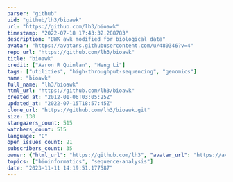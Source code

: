 ```yaml
---
parser: "github"
uid: "github/lh3/bioawk"
url: "https://github.com/lh3/bioawk"
timestamp: "2022-07-18 17:43:32.288783"
description: "BWK awk modified for biological data"
avatar: "https://avatars.githubusercontent.com/u/480346?v=4"
repo_url: "https://github.com/lh3/bioawk"
title: "bioawk"
credit: ["Aaron R Quinlan", "Heng Li"]
tags: ["utilities", "high-throughput-sequencing", "genomics"]
name: "bioawk"
full_name: "lh3/bioawk"
html_url: "https://github.com/lh3/bioawk"
created_at: "2012-01-06T03:05:25Z"
updated_at: "2022-07-15T18:57:45Z"
clone_url: "https://github.com/lh3/bioawk.git"
size: 130
stargazers_count: 515
watchers_count: 515
language: "C"
open_issues_count: 21
subscribers_count: 35
owner: {"html_url": "https://github.com/lh3", "avatar_url": "https://avatars.githubusercontent.com/u/480346?v=4", "login": "lh3", "type": "User"}
topics: ["bioinformatics", "sequence-analysis"]
date: "2023-11-11 14:19:51.177587"
---
```

